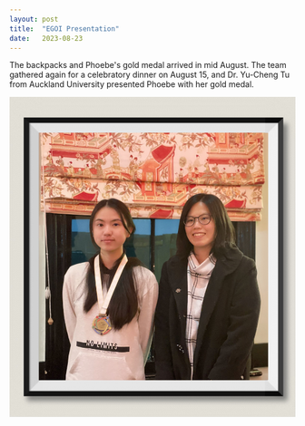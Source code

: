 ```yaml
---
layout: post
title:  "EGOI Presentation"
date:   2023-08-23
---
```


The backpacks and Phoebe's gold medal arrived in mid August. The team gathered again for a celebratory dinner on August 15, and Dr. Yu-Cheng Tu from Auckland University presented Phoebe with her gold medal. 

<img src="/images/posts/2023-08-23-PhoebeEGOIMedal.jpg" alt="Phoebe with a Gold Medal" width="600"/>
